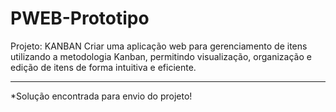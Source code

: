 # PWEB-Prototipo
Projeto: KANBAN 
Criar uma aplicação web para gerenciamento de itens utilizando a metodologia 
Kanban, permitindo visualização, organização e edição de itens de forma 
intuitiva e eficiente. 

--------------------------------------------------
*Solução encontrada para envio do projeto!
